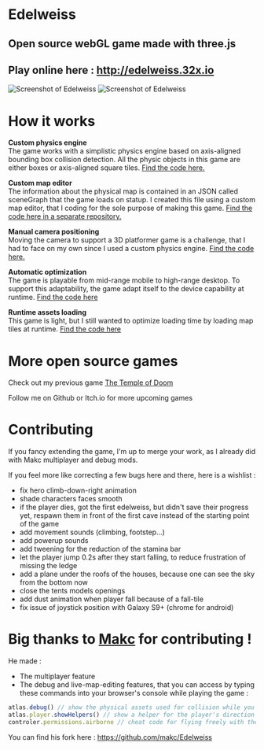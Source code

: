 # Edelweiss

## Open source webGL game made with three.js

## Play online here : http://edelweiss.32x.io

![Screenshot of Edelweiss](https://edelweiss-game.s3.eu-west-3.amazonaws.com/assets/teaser1.gif)
![Screenshot of Edelweiss](https://edelweiss-game.s3.eu-west-3.amazonaws.com/assets/teaser2.gif)


# How it works

**Custom physics engine**    
The game works with a simplistic physics engine based on axis-aligned bounding box collision detection. All the physic objects in this game are either boxes or axis-aligned square tiles. [Find the code here.](https://github.com/felixmariotto/Edelweiss/blob/master/public/js/controler.js)

**Custom map editor**    
The information about the physical map is contained in an JSON called sceneGraph that the game loads on statup. I created this file using a custom map editor, that I coding for the sole purpose of making this game. [Find the code here in a separate repository.](https://github.com/felixmariotto/Edelweiss-Editor)

**Manual camera positioning**    
Moving the camera to support a 3D platformer game is a challenge, that I had to face on my own since I used a custom physics engine. [Find the code here.](https://github.com/felixmariotto/Edelweiss/blob/master/public/js/CameraControl.js)

**Automatic optimization**    
The game is playable from mid-range mobile to high-range desktop. To support this adaptability, the game adapt itself to the device capability at runtime. [Find the code here](https://github.com/felixmariotto/Edelweiss/blob/master/public/js/Optimizer.js)

**Runtime assets loading**    
This game is light, but I still wanted to optimize loading time by loading map tiles at runtime. [Find the code here](https://github.com/felixmariotto/Edelweiss/blob/master/public/js/MapManager.js)

# More open source games

Check out my previous game [The Temple of Doom](https://github.com/felixmariotto/Temple_Of_Doom)

Follow me on Github or Itch.io for more upcoming games

# Contributing

If you fancy extending the game, I'm up to merge your work, as I already did with Makc multiplayer and debug mods.

If you feel more like correcting a few bugs here and there, here is a wishlist :
- fix hero climb-down-right animation
- shade characters faces smooth
- if the player dies, got the first edelweiss, but didn't save their progress yet, respawn them in front of the first cave instead of the starting point of the game
- add movement sounds (climbing, footstep...)
- add powerup sounds
- add tweening for the reduction of the stamina bar
- let the player jump 0.2s after they start falling, to reduce frustration of missing the ledge
- add a plane under the roofs of the houses, because one can see the sky from the bottom now
- close the tents models openings
- add dust animation when player fall because of a fall-tile
- fix issue of joystick position with Galaxy S9+ (chrome for android)

# Big thanks to [Makc](https://github.com/makc) for contributing !

He made :
- The multiplayer feature
- The debug and live-map-editing features, that you can access by typing these commands into your browser's console while playing the game :
```javascript
atlas.debug() // show the physical assets used for collision while you play, and UI for editing the map
atlas.player.showHelpers() // show a helper for the player's direction
controler.permissions.airborne // cheat code for flying freely with the glider
```

You can find his fork here : https://github.com/makc/Edelweiss

